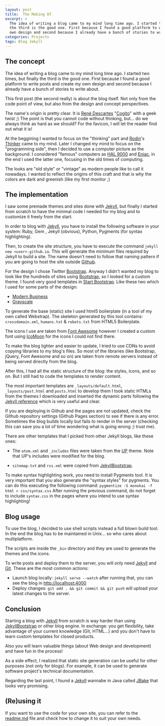 ```yaml
---
layout: post
title:  The Making Of
excerpt: >
  The idea of writing a blog came to my mind long time ago. I started two times, but finally
  the third is the good one. First because I found a good platform to write posts and create my
  own design and second because I already have a bunch of stories to write about...
categories: Projects
tags: Blog Jekyll
---
```



The concept
-----------

The idea of writing a blog came to my mind long time ago. I started two times, but finally the
third is the good one. First because I found a good platform to write posts and create my own
design and second because I already have a bunch of stories to write about.

This first post (the second really) is about the blog itself. Not only from the code point
of view, but also from the design and concept perspectives.

The name's origin is pretty clear. It is [René Descartes] "[Cogito]" with a geek twist ;) 
The point is that you cannot code without thinking, but... do we always think as hard as we
should? For the favicon, I will let the reader find out what it is!

At the beggining I wanted to focus on the "thinking" part and [Rodin]'s [Thinker] came to my 
mind. Later I changed my mind to focus on the "programming side", then I decided to use a
computer picture as the background. I considered "famous" computers as [HAL 9000] and [Eniac], 
in the end I used the latter one, focusing in the old times of computing.

The looks are "old style" or "vintage" as modern people like to call it nowadays. I wanted to
reflect the origins of this craft and that is why the colors are dark and greenish (like my
first monitor ;)

[René Descartes]: http://en.wikipedia.org/wiki/Ren%C3%A9_Descartes
[Cogito]: http://en.wikipedia.org/wiki/Cogito_ergo_sum
[Rodin]: http://en.wikipedia.org/wiki/Auguste_Rodin
[Thinker]: http://en.wikipedia.org/wiki/The_Thinker
[HAL 9000]: http://en.wikipedia.org/wiki/HAL_9000
[Eniac]: http://en.wikipedia.org/wiki/ENIAC
[Github]: http://github.com
[Bootstrap]: http://getbootstrap.com


The implementation
------------------

I saw some premade themes and sites done with [Jekyll], but finally I started from scratch to
have the minimal code I needed for my blog and to customize it freely from the start.

In order to blog with [Jekyll], you have to install the following software in your system:
Ruby, Gem , Jekyll (obvious), Python, Pygments (for syntax highlighting).
    
Then, to create the site structure, you have to execute the command
`jekyll new <user>.github.io`. This will generate the minimum files required by Jekyll to build
a site. The name doesn't need to follow that naming pattern if you are going to host the site
outside [Github].

For the design I chose Twitter [Bootstrap]. Anyway I didn't wanted my blog to look like the 
hundreds of sites using [Bootstrap], so I looked for a custom theme. I found very good 
templates in [Start Bootstrap]. Like these two which I used for some parts of the design:

* [Modern Business](http://startbootstrap.com/modern-business)
* [Grayscale](http://startbootstrap.com/grayscale)

To generate the base (static) site I used html5 boilerplate (in a tool of my own called Webstrap).
The skeleton generated by this tool contains: `crossdomain.xml`, `humans.txt` & `robots.txt` from
HTML5 Boilerplate.

The icons I use are taken from [Font Awesome] however I created a custom font using [IcoMoon]
for the icons I could not find there.

To make the blog lighter and easier to update, I tried to use CDNs to avoid copying  libraries
to my blog's files. So most of the libraries (like Bootstrap, jQuery, Font Awesome and so on)
are taken from remote servers instead of being served directly from the blog.

After this, I had all the static structure of the blog: the styles, icons, and so on. But I
still had to code the templates to render content.

The most important templates are `_layouts/default.html`, `_layouts/post.html` and `posts.html`
to develop them I took static HTMLs from the themes I downloaded and inserted the dynamic parts
following the [Jekyll reference] which is very useful and clear.

If you are deploying in Github and the pages are not updated, check the Github repository
settings (Github Pages section) to see if there is any error. Sometimes the blog builds locally
but fails to render in the server (checking this can save you a lot of time wondering what is
going wrong ;) trust me).
  
There are other templates that I picked from other Jekyll blogs, like these ones:

* The `atom.xml` and `_includes` files were taken from the [UP][up] theme. Note that UP's
  includes were modified for the blog.

* `sitemap.txt` and `rss.xml` were copied from [JekyllBootstrap].
  
To make syntax highlighting work, you need to install Pygments tool. It is very important that
you also generate the "syntax styles" for pygments. You can do this executing the following 
command: `pygmentize -S monokai -f  html > css/syntax.css` After running the previous command,
do not forget to include `syntax.css` in the pages where you intend to use syntax highlighting!


Blog usage
----------

To use the blog, I decided to use shell scripts instead a full blown build tool. In the end the
blog has to be maintained in Unix... so who cares about multiplatform.

The scripts are inside the `_bin` directory and they are used to generate the themes and the
icons.

To write posts and deploy them to the server, you will only need [Jekyll] and [Git]. These are
the most common actions:

* Launch blog locally: `jekyll serve --watch` after running that, you can see the blog in
[http://localhost:4000](http://localhost:4000)
* Deploy changes: `git add . && git commit && git push` will upload your latest changes to the
server.

[up]: http://github.com/caarlos0/up
[JekyllBootstrap]: http://jekyllbootstrap.com
[Start Bootstrap]: http://startbootstrap.com
[IcoMoon]: http://icomoon.io
[Font Awesome]: http://fontawesome.io
[Jekyll reference]: http://jekyllrb.com/docs/home
[Git]: http://git-scm.com

Conclusion
----------

Starting a blog with [Jekyll] from scratch is way harder than using [JekyllBootstrap] or other 
blog engine. In exchange: you get flexibility, take advantage of your current knowledge (Git, 
HTML...) and you don't have to learn custom templates for closed products.

Also you will learn valuable things (about Web design and development) and have fun in the 
process!

As a side effect, I realized that static site generation can be useful for other purposes (not
only for blogs). For example, it can be used to generate software project's technical 
documentation.

Regarding the last point, I found a [Jekyll] wannabe in Java called [JBake] that looks very 
promising.

[Jekyll]: http://jekyllrb.com
[JBake]: http://jbake.org


(Re)using it
------------

If you want to use the code for your own site, you can refer to the [readme.md] file and check
how to change it to suit your own needs.

[readme.md]: http://github.com/jaguililla/jaguililla.github.io/blob/master/readme.md
